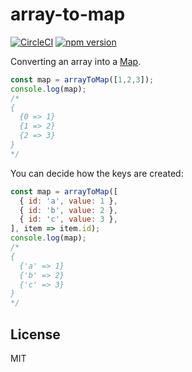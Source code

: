 array-to-map
=============

[![CircleCI](https://circleci.com/gh/enkidevs/array-to-map.svg?style=svg)](https://circleci.com/gh/enkidevs/array-to-map)
[![npm version](https://img.shields.io/npm/v/@enkidevs/array-to-map.svg?style=flat-square)](https://www.npmjs.com/package/@enkidevs/array-to-map)

Converting an array into a [Map](https://developer.mozilla.org/en-US/docs/Web/JavaScript/Reference/Global_Objects/Map).

```js
const map = arrayToMap([1,2,3]);
console.log(map);
/*
{
  {0 => 1}
  {1 => 2}
  {2 => 3}
}
*/
```

You can decide how the keys are created:

```js
const map = arrayToMap([
  { id: 'a', value: 1 },
  { id: 'b', value: 2 },
  { id: 'c', value: 3 },
], item => item.id);
console.log(map);
/*
{
  {'a' => 1}
  {'b' => 2}
  {'c' => 3}
}
*/
```

## License

MIT
